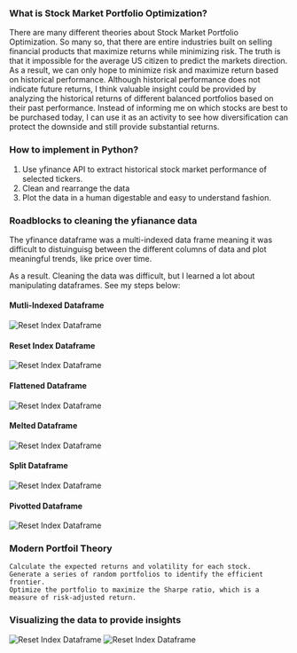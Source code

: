 ### What is Stock Market Portfolio Optimization?

There are many different theories about Stock Market Portfolio Optimization. So many so, that there are entire industries built on selling financial products that maximize returns while minimizing risk. 
The truth is that it impossible for the average US citizen to predict the markets direction. As a result, we can only hope to minimize risk and maximize return based on historical performance. Although historical performance does not indicate future returns, I think valuable insight could be provided by analyzing the historical returns of different balanced portfolios based on their past performance. Instead of informing me on which stocks are best to be purchased today, I can use it as an activity to see how diversification can protect the downside and still provide substantial returns. 


### How to implement in Python?

1. Use yfinance API to extract historical stock market performance of selected tickers.
2. Clean and rearrange the data
3. Plot the data in a human digestable and easy to understand fashion. 

### Roadblocks to cleaning the yfianance data

The yfinance dataframe was a multi-indexed data frame meaning it was difficult to distuinguisg between the different columns of data and plot meaningful trends, like price over time.

As a result.
Cleaning the data was difficult, but I learned a lot about manipulating dataframes. See my steps below: 

#### Mutli-Indexed Dataframe

<picture>
    <source media="(prefers-color-scheme: dark)" srcset="https://github.com/danielsbrown3/Pictures/blob/440544d94cbb2d7b2289f347860febcfcadd0c25/Original_DF.jpg">
    <img alt="Reset Index Dataframe" src="https://github.com/danielsbrown3/Pictures/blob/440544d94cbb2d7b2289f347860febcfcadd0c25/Original_DF.jpg">
</picture>

#### Reset Index Dataframe

<picture>
    <source media="(prefers-color-scheme: dark)" srcset="https://github.com/danielsbrown3/Pictures/blob/440544d94cbb2d7b2289f347860febcfcadd0c25/Reset_DF.jpg">
    <img alt="Reset Index Dataframe" src="https://github.com/danielsbrown3/Pictures/blob/440544d94cbb2d7b2289f347860febcfcadd0c25/Reset_DF.jpg">
</picture>



#### Flattened Dataframe

<picture>
    <source media="(prefers-color-scheme: dark)" srcset="https://github.com/danielsbrown3/Pictures/blob/440544d94cbb2d7b2289f347860febcfcadd0c25/Flattened_DF.jpg">
    <img alt="Reset Index Dataframe" src="https://github.com/danielsbrown3/Pictures/blob/440544d94cbb2d7b2289f347860febcfcadd0c25/Flattened_DF.jpg">
</picture>


#### Melted Dataframe

<picture>
    <source media="(prefers-color-scheme: dark)" srcset="https://github.com/danielsbrown3/Pictures/blob/440544d94cbb2d7b2289f347860febcfcadd0c25/Melted_DF.jpg">
    <img alt="Reset Index Dataframe" src="https://github.com/danielsbrown3/Pictures/blob/440544d94cbb2d7b2289f347860febcfcadd0c25/Melted_DF.jpg">
</picture>



#### Split Dataframe

<picture>
    <source media="(prefers-color-scheme: dark)" srcset="https://github.com/danielsbrown3/Pictures/blob/440544d94cbb2d7b2289f347860febcfcadd0c25/Split_DF.jpg">
    <img alt="Reset Index Dataframe" src="https://github.com/danielsbrown3/Pictures/blob/440544d94cbb2d7b2289f347860febcfcadd0c25/Split_DF.jpg">
</picture>



#### Pivotted Dataframe

<picture>
    <source media="(prefers-color-scheme: dark)" srcset="https://github.com/danielsbrown3/Pictures/blob/440544d94cbb2d7b2289f347860febcfcadd0c25/Pivotted_DF.jpg">
    <img alt="Reset Index Dataframe" src="https://github.com/danielsbrown3/Pictures/blob/440544d94cbb2d7b2289f347860febcfcadd0c25/Pivotted_DF.jpg">
</picture>


### Modern Portfoil Theory

    Calculate the expected returns and volatility for each stock.
    Generate a series of random portfolios to identify the efficient frontier.
    Optimize the portfolio to maximize the Sharpe ratio, which is a measure of risk-adjusted return.
    
### Visualizing the data to provide insights

<picture>
    <source media="(prefers-color-scheme: dark)" srcset="https://github.com/danielsbrown3/Pictures/blob/440544d94cbb2d7b2289f347860febcfcadd0c25/Top_Market_Cap_Portfolio.jpg">
    <img alt="Reset Index Dataframe" src="https://github.com/danielsbrown3/Pictures/blob/440544d94cbb2d7b2289f347860febcfcadd0c25/Top_Market_Cap_Portfolio.jpg">
</picture>

<picture>
    <source media="(prefers-color-scheme: dark)" srcset="https://github.com/danielsbrown3/Pictures/blob/440544d94cbb2d7b2289f347860febcfcadd0c25/Index_Portfolio.jpg">
    <img alt="Reset Index Dataframe" src="https://github.com/danielsbrown3/Pictures/blob/440544d94cbb2d7b2289f347860febcfcadd0c25/Index_Portfolio.jpg">
</picture>
